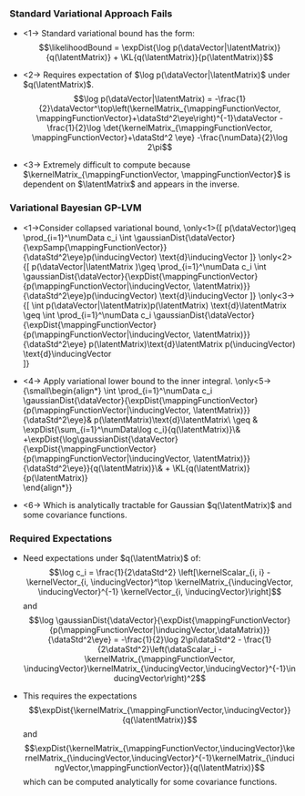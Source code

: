 ### Standard Variational Approach Fails

-   <1-> Standard variational bound has the form:
    $$\likelihoodBound = \expDist{\log p(\dataVector|\latentMatrix)}{q(\latentMatrix)} + \KL{q(\latentMatrix)}{p(\latentMatrix)}$$

-   <2-> Requires expectation of
    $\log p(\dataVector|\latentMatrix)$ under $q(\latentMatrix)$.
    $$\log p(\dataVector|\latentMatrix) = -\frac{1}{2}\dataVector^\top\left(\kernelMatrix_{\mappingFunctionVector, \mappingFunctionVector}+\dataStd^2\eye\right)^{-1}\dataVector -\frac{1}{2}\log \det{\kernelMatrix_{\mappingFunctionVector, \mappingFunctionVector}+\dataStd^2 \eye} -\frac{\numData}{2}\log 2\pi$$

-   <3-> Extremely difficult to compute because
    $\kernelMatrix_{\mappingFunctionVector, \mappingFunctionVector}$ is
    dependent on $\latentMatrix$ and appears in the inverse.

### Variational Bayesian GP-LVM

-   <1->Consider collapsed variational bound, \only<1>{\[
              p(\dataVector)\geq \prod_{i=1}^\numData c_i \int \gaussianDist{\dataVector}{\expSamp{\mappingFunctionVector}}{\dataStd^2\eye}p(\inducingVector) \text{d}\inducingVector
              \]} \only<2>{\[
              p(\dataVector|\latentMatrix )\geq \prod_{i=1}^\numData c_i \int \gaussianDist{\dataVector}{\expDist{\mappingFunctionVector}{p(\mappingFunctionVector|\inducingVector, \latentMatrix)}}{\dataStd^2\eye}p(\inducingVector) \text{d}\inducingVector
              \]} \only<3->{\[
              \int p(\dataVector|\latentMatrix)p(\latentMatrix) \text{d}\latentMatrix \geq \int \prod_{i=1}^\numData c_i \gaussianDist{\dataVector}{\expDist{\mappingFunctionVector}{p(\mappingFunctionVector|\inducingVector, \latentMatrix)}}{\dataStd^2\eye} p(\latentMatrix)\text{d}\latentMatrix p(\inducingVector) \text{d}\inducingVector   
              \]}

-   <4-> Apply variational lower bound to the inner integral.
    \only<5->{\small\begin{align*}
              \int \prod_{i=1}^\numData c_i \gaussianDist{\dataVector}{\expDist{\mappingFunctionVector}{p(\mappingFunctionVector|\inducingVector, \latentMatrix)}}{\dataStd^2\eye}& p(\latentMatrix)\text{d}\latentMatrix\\ \geq & \expDist{\sum_{i=1}^\numData\log  c_i}{q(\latentMatrix)}\\& +\expDist{\log\gaussianDist{\dataVector}{\expDist{\mappingFunctionVector}{p(\mappingFunctionVector|\inducingVector, \latentMatrix)}}{\dataStd^2\eye}}{q(\latentMatrix)}\\& + \KL{q(\latentMatrix)}{p(\latentMatrix)}    
              \end{align*}}

-   <6-> Which is analytically tractable for Gaussian
    $q(\latentMatrix)$ and some covariance functions.

### Required Expectations

-   Need expectations under $q(\latentMatrix)$ of:
    $$\log c_i = \frac{1}{2\dataStd^2} \left[\kernelScalar_{i, i} - \kernelVector_{i, \inducingVector}^\top \kernelMatrix_{\inducingVector, \inducingVector}^{-1} \kernelVector_{i, \inducingVector}\right]$$
    and
    $$\log \gaussianDist{\dataVector}{\expDist{\mappingFunctionVector}{p(\mappingFunctionVector|\inducingVector,\dataMatrix)}}{\dataStd^2\eye} = -\frac{1}{2}\log 2\pi\dataStd^2 - \frac{1}{2\dataStd^2}\left(\dataScalar_i - \kernelMatrix_{\mappingFunctionVector, \inducingVector}\kernelMatrix_{\inducingVector,\inducingVector}^{-1}\inducingVector\right)^2$$

-   This requires the expectations
    $$\expDist{\kernelMatrix_{\mappingFunctionVector,\inducingVector}}{q(\latentMatrix)}$$
    and
    $$\expDist{\kernelMatrix_{\mappingFunctionVector,\inducingVector}\kernelMatrix_{\inducingVector,\inducingVector}^{-1}\kernelMatrix_{\inducingVector,\mappingFunctionVector}}{q(\latentMatrix)}$$
    which can be computed analytically for some covariance functions.


